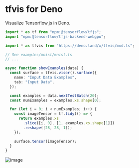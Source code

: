 # tfvis for Deno

Visualize Tensorflow.js in Deno.

```typescript
import * as tf from "npm:@tensorflow/tfjs";
import "npm:@tensorflow/tfjs-backend-webgpu";

import * as tfvis from "https://deno.land/x/tfvis/mod.ts";

// See examples/mnist/mnist.ts
// ...

async function showExamples(data) {
  const surface = tfvis.visor().surface({
    name: "Input Data Examples",
    tab: "Input Data",
  });

  const examples = data.nextTestBatch(20);
  const numExamples = examples.xs.shape[0];

  for (let i = 0; i < numExamples; i++) {
    const imageTensor = tf.tidy(() => {
      return examples.xs
        .slice([i, 0], [1, examples.xs.shape[1]])
        .reshape([28, 28, 1]);
    });

    surface.tensor(imageTensor);
  }
}
```

![image](https://github.com/littledivy/tfvis-deno/assets/34997667/0e2639e8-3328-4865-9625-d0c90921aa2b)

